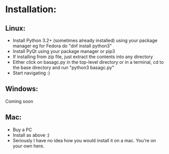 Installation:
====

Linux:
----

* Install Python 3.2+ (sometimes already installed) using your package manager eg for Fedora do "dnf install python3"
* Install PyQt using your package manager or pip3
* If installing from zip file, just extract the contents into any directory
* Either click on basagc.py in the top-level directory or in a terminal, cd to the base directory and run
"python3 basagc.py"
* Start navigating :)

Windows:
---

Coming soon

Mac:
---

* Buy a PC
* Install as above :)
* Seriously I have no idea how you would install it on a mac. You're on your own here.